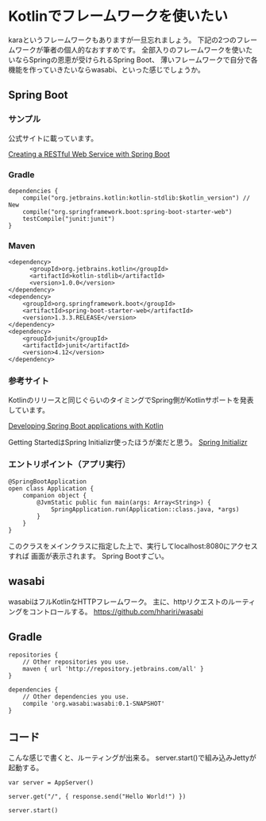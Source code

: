 
# Kotlinでフレームワークを使いたい

karaというフレームワークもありますが一旦忘れましょう。
下記の2つのフレームワークが筆者の個人的なおすすめです。
全部入りのフレームワークを使いたいならSpringの恩恵が受けられるSpring Boot、
薄いフレームワークで自分で各機能を作っていきたいならwasabi、といった感じでしょうか。



## Spring Boot


### サンプル

公式サイトに載っています。

[Creating a RESTful Web Service with Spring Boot](https://kotlinlang.org/docs/tutorials/spring-boot-restful.html)

### Gradle


    dependencies {
        compile("org.jetbrains.kotlin:kotlin-stdlib:$kotlin_version") // New
        compile("org.springframework.boot:spring-boot-starter-web")
        testCompile("junit:junit")
    }
    
### Maven



    <dependency>
	      <groupId>org.jetbrains.kotlin</groupId>
	      <artifactId>kotlin-stdlib</artifactId>
	      <version>1.0.0</version>
    </dependency>
    <dependency>
        <groupId>org.springframework.boot</groupId>
        <artifactId>spring-boot-starter-web</artifactId>
        <version>1.3.3.RELEASE</version>
    </dependency>
    <dependency>
        <groupId>junit</groupId>
        <artifactId>junit</artifactId>
        <version>4.12</version>
    </dependency>


### 参考サイト

Kotlinのリリースと同じぐらいのタイミングでSpring側がKotlinサポートを発表しています。

[Developing Spring Boot applications with Kotlin](https://spring.io/blog/2016/02/15/developing-spring-boot-applications-with-kotlin)

Getting StartedはSpring Initializr使ったほうが楽だと思う。
[Spring Initializr](https://start.spring.io/#!language=kotlin)



### エントリポイント（アプリ実行）

    @SpringBootApplication
    open class Application {
        companion object {
            @JvmStatic public fun main(args: Array<String>) {
                SpringApplication.run(Application::class.java, *args)
            }
        }
    }
    
このクラスをメインクラスに指定した上で、実行してlocalhost:8080にアクセスすれば
画面が表示されます。
Spring Bootすごい。



## wasabi


wasabiはフルKotlinなHTTPフレームワーク。
主に、httpリクエストのルーティングをコントロールする。
https://github.com/hhariri/wasabi


## Gradle


    repositories {
        // Other repositories you use.
        maven { url 'http://repository.jetbrains.com/all' }
    }

    dependencies {
        // Other dependencies you use.
        compile 'org.wasabi:wasabi:0.1-SNAPSHOT'
    }
    


## コード
    
こんな感じで書くと、ルーティングが出来る。
server.start()で組み込みJettyが起動する。
    
    var server = AppServer()
    
    server.get("/", { response.send("Hello World!") })
    
    server.start()
    
